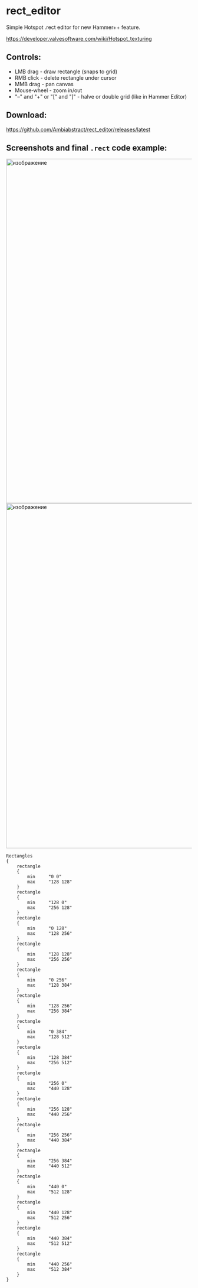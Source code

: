# rect_editor
Simple Hotspot .rect editor for new Hammer++ feature.

https://developer.valvesoftware.com/wiki/Hotspot_texturing

## Controls:
- LMB drag - draw rectangle (snaps to grid)
- RMB click - delete rectangle under cursor
- MMB drag - pan canvas
- Mouse‑wheel - zoom in/out
- "–" and "+" or  "[" and "]" - halve or double grid (like in Hammer Editor)


## Download:
https://github.com/Ambiabstract/rect_editor/releases/latest

## Screenshots and final `.rect` code example:
<img width="969" height="933" alt="изображение" src="https://github.com/user-attachments/assets/1c5c8422-49d4-40ea-a469-aae93b632751" />
<img width="985" height="935" alt="изображение" src="https://github.com/user-attachments/assets/2f243c9c-ba9f-479e-ac9e-d0c53d226cc2" />

```
Rectangles
{
	rectangle
	{
		min		"0 0"
		max		"128 128"
	}
	rectangle
	{
		min		"128 0"
		max		"256 128"
	}
	rectangle
	{
		min		"0 128"
		max		"128 256"
	}
	rectangle
	{
		min		"128 128"
		max		"256 256"
	}
	rectangle
	{
		min		"0 256"
		max		"128 384"
	}
	rectangle
	{
		min		"128 256"
		max		"256 384"
	}
	rectangle
	{
		min		"0 384"
		max		"128 512"
	}
	rectangle
	{
		min		"128 384"
		max		"256 512"
	}
	rectangle
	{
		min		"256 0"
		max		"440 128"
	}
	rectangle
	{
		min		"256 128"
		max		"440 256"
	}
	rectangle
	{
		min		"256 256"
		max		"440 384"
	}
	rectangle
	{
		min		"256 384"
		max		"440 512"
	}
	rectangle
	{
		min		"440 0"
		max		"512 128"
	}
	rectangle
	{
		min		"440 128"
		max		"512 256"
	}
	rectangle
	{
		min		"440 384"
		max		"512 512"
	}
	rectangle
	{
		min		"440 256"
		max		"512 384"
	}
}
```

